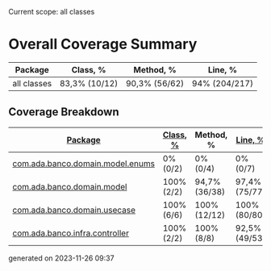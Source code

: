 Current scope: all classes

Overall Coverage Summary
========================

| Package | Class, % | Method, % | Line, % |
| --- | --- | --- | --- |
| all classes | 83,3% (10/12) | 90,3% (56/62) | 94% (204/217) |

  

Coverage Breakdown
------------------

| [Package](index.md) | [Class, %](index_SORT_BY_CLASS.md) | Method, % | [Line, %](index_SORT_BY_LINE.md) |
| --- | --- | --- | --- |
| [com.ada.banco.domain.model.enums](ns-2/index_SORT_BY_METHOD.md) | 0% (0/2) | 0% (0/4) | 0% (0/7) |
| [com.ada.banco.domain.model](ns-1/index_SORT_BY_METHOD.md) | 100% (2/2) | 94,7% (36/38) | 97,4% (75/77) |
| [com.ada.banco.domain.usecase](ns-3/index_SORT_BY_METHOD.md) | 100% (6/6) | 100% (12/12) | 100% (80/80) |
| [com.ada.banco.infra.controller](ns-4/index_SORT_BY_METHOD.md) | 100% (2/2) | 100% (8/8) | 92,5% (49/53) |


generated on 2023-11-26 09:37